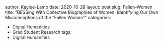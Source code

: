 author: Kaylee-Lamb
date: 2020-10-28
layout: post
slug: Fallen-Women
title: "BESSing With Collective Biographies of Women: Identifying Our Own Misconceptions of the “Fallen Woman”"
categories:
- Digital Humanities
- Grad Student Research
tags:
- Digital Humanities
